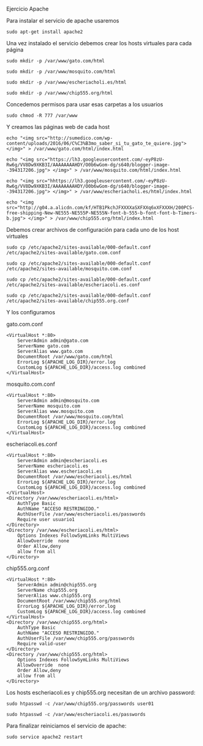 Ejercicio Apache

Para instalar el servicio de apache usaremos

`
sudo apt-get install apache2
`

Una vez instalado el servicio debemos crear los hosts virtuales para cada página

`
sudo mkdir -p /var/www/gato.com/html
`

`
sudo mkdir -p /var/www/mosquito.com/html
`

`
sudo mkdir -p /var/www/escheriacholi.es/html
`

`
sudo mkdir -p /var/www/chip555.org/html
`

Concedemos permisos para usar esas carpetas a los usuarios

`
sudo chmod -R 777 /var/www
`

Y creamos las páginas web de cada host

`
echo "<img src="http://sumedico.com/wp-content/uploads/2016/06/C%C3%B3mo_saber_si_tu_gato_te_quiere.jpg"> </img>" > /var/www/gato.com/html/index.html
`

`
echo "<img src="https://lh3.googleusercontent.com/-eyP8zU-Rw6g/VV8Dw9XKB3I/AAAAAAAAHDY/O0b6wGom-dg/s640/blogger-image--394317206.jpg"> </img>" > /var/www/mosquito.com/html/index.html
`

`
echo "<img src="hhttps://lh3.googleusercontent.com/-eyP8zU-Rw6g/VV8Dw9XKB3I/AAAAAAAAHDY/O0b6wGom-dg/s640/blogger-image--394317206.jpg"> </img>" > /var/www/escheriacholi.es/html/index.html
`

`
echo "<img src="http://g04.a.alicdn.com/kf/HTB1PkchJFXXXXaSXFXXq6xXFXXXH/200PCS-free-shipping-New-NE555-NE555P-NE555N-font-b-555-b-font-font-b-Timers-b.jpg"> </img>" > /var/www/chip555.org/html/index.html
`

Debemos crear archivos de configuración para cada uno de los host virtuales

`
sudo cp /etc/apache2/sites-available/000-default.conf /etc/apache2/sites-available/gato.com.conf
`

`
sudo cp /etc/apache2/sites-available/000-default.conf /etc/apache2/sites-available/mosquito.com.conf
`

`
sudo cp /etc/apache2/sites-available/000-default.conf /etc/apache2/sites-available/escheriacoli.es.conf
`

`
sudo cp /etc/apache2/sites-available/000-default.conf /etc/apache2/sites-available/chip555.org.conf
`

Y los configuramos


gato.com.conf



	<VirtualHost *:80>
		ServerAdmin admin@gato.com
		ServerName gato.com
		ServerAlias www.gato.com
		DocumentRoot /var/www/gato.com/html
		ErrorLog ${APACHE_LOG_DIR}/error.log
		CustomLog ${APACHE_LOG_DIR}/access.log combined
	</VirtualHost>


mosquito.com.conf

	<VirtualHost *:80>
	    ServerAdmin admin@mosquito.com
	    ServerName mosquito.com
	    ServerAlias www.mosquito.com
	    DocumentRoot /var/www/mosquito.com/html
	    ErrorLog ${APACHE_LOG_DIR}/error.log
	    CustomLog ${APACHE_LOG_DIR}/access.log combined
	</VirtualHost>


escheriacoli.es.conf

	<VirtualHost *:80>
	    ServerAdmin admin@escheriacoli.es
	    ServerName escheriacoli.es
	    ServerAlias www.escheriacoli.es
	    DocumentRoot /var/www/escheriacoli.es/html
	    ErrorLog ${APACHE_LOG_DIR}/error.log
	    CustomLog ${APACHE_LOG_DIR}/access.log combined
	</VirtualHost>
	<Directory /var/www/escheriacoli.es/html>
		AuthType Basic
		AuthName "ACCESO RESTRINGIDO."
		AuthUserFile /var/www/escheriacoli.es/passwords
		Require user usuario1
	</Directory>
	<Directory /var/www/escheriacoli.es/html>        
		Options Indexes FollowSymLinks MultiViews
		AllowOverride  none
		Order Allow,deny
		allow from all
	</Directory>

chip555.org.conf

	<VirtualHost *:80>
	    ServerAdmin admin@chip555.org
	    ServerName chip555.org
	    ServerAlias www.chip555.org
	    DocumentRoot /var/www/chip555.org/html
	    ErrorLog ${APACHE_LOG_DIR}/error.log
	    CustomLog ${APACHE_LOG_DIR}/access.log combined
	</VirtualHost>
	<Directory /var/www/chip555.org/html>
		AuthType Basic
		AuthName "ACCESO RESTRINGIDO."
		AuthUserFile /var/www/chip555.org/passwords
		Require valid-user
	</Directory>
	<Directory /var/www/chip555.org/html>        
		Options Indexes FollowSymLinks MultiViews
		AllowOverride  none
		Order Allow,deny
		allow from all
	</Directory>

Los hosts escheriacoli.es y chip555.org necesitan de un archivo password:

`
sudo htpasswd -c /var/www/chip555.org/passwords user01
`

`
sudo htpasswd -c /var/www/escheriacoli.es/passwords
`

Para finalizar reiniciamos el servicio de apache:

`
sudo service apache2 restart
`
